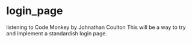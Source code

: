 # login_page
listening to Code Monkey by Johnathan Coulton
This will be a way to try and implement a standardish login page.

